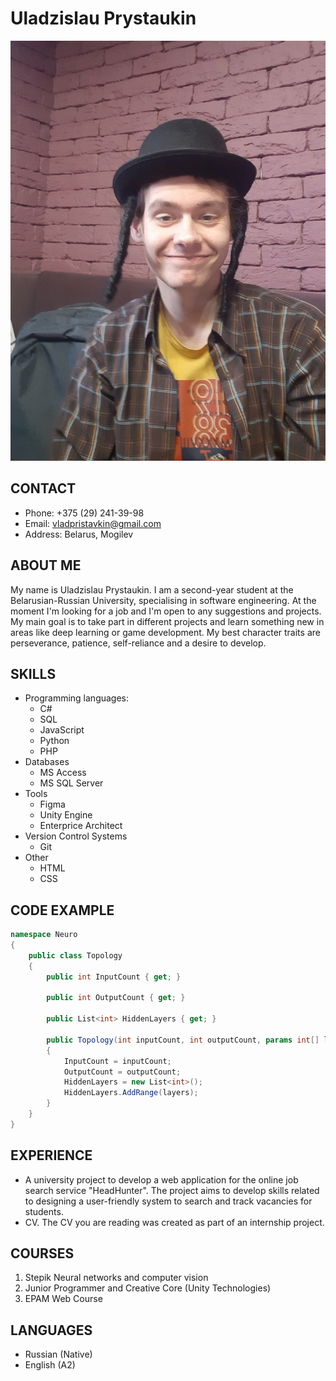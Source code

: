 # Uladzislau Prystaukin

![Profile Picture](/img/Avatar.jpg)


## CONTACT

* Phone: +375 (29) 241-39-98
* Email: <vladpristavkin@gmail.com>
* Address: Belarus, Mogilev


## ABOUT ME

My name is Uladzislau Prystaukin. I am a second-year student at the Belarusian-Russian University, specialising in software engineering. At the moment I'm looking for a job and I'm open to any suggestions and projects. My main goal is to take part in different projects and learn something new in areas like deep learning or game development. My best character traits are perseverance, patience, self-reliance and a desire to develop.


## SKILLS

* Programming languages:
  * C#
  * SQL
  * JavaScript
  * Python
  * PHP
* Databases
  * MS Access
  * MS SQL Server
* Tools
  * Figma
  * Unity Engine
  * Enterprice Architect
* Version Control Systems
  * Git
* Other
  * HTML
  * CSS


## CODE EXAMPLE

```C#
namespace Neuro
{
    public class Topology
    {
        public int InputCount { get; }

        public int OutputCount { get; }

        public List<int> HiddenLayers { get; }

        public Topology(int inputCount, int outputCount, params int[] layers)
        {
            InputCount = inputCount;
            OutputCount = outputCount;
            HiddenLayers = new List<int>();
            HiddenLayers.AddRange(layers);
        }
    }
}
```


## EXPERIENCE

* A university project to develop a web application for the online job search service "HeadHunter". The project aims to develop skills related to designing a user-friendly system to search and track vacancies for students.
* CV. The CV you are reading was created as part of an internship project.



## COURSES


1. Stepik Neural networks and computer vision
2. Junior Programmer and Creative Core (Unity Technologies)
3. EPAM Web Course


## LANGUAGES

* Russian (Native)
* English (A2)

